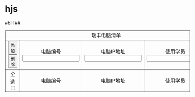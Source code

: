 # hjs
#bill
##<!DOCTYPE html>
<html>
<head>
<meta charset="UTF-8">
<title></title>
<script type="text/javascript"src="https://code.jquery.com/jquery-3.3.1.min.js">

</script>
</head>
<body>
<table border="1" style="width: 600px;height: 200px;text-align: center;"align="center"id="tab1">
<tr>
<td colspan="4">瑞丰电脑清单</td>
</tr>
<tr>
<td><button id="bapp">添加</button><button id="bmove">删除</button></td>
<td><laber>电脑编号</laber><br /><input type="text" name="num" id="computer"/></td>
<td><laber>电脑IP地址</laber><br /><input type="text" name="id" id="IP"/></td>
<td><laber>使用学员</laber><br /><input type="text" name="stu" id="student"/></td>
</tr>
<tr>
<td>全选<input type="checkbox" name="checkall" id="checkall"/></td>
<td>电脑编号</td>
<td>电脑IP地址</td>
<td>使用学员</td>
</tr>

<script type="text/javascript">
$("#bapp").click(function(){
var num = $("#computer").val();
var id = $("#IP").val();
var stu = $("#student").val();
$("#tab1").append("<tr><td>"+'选择<input type="checkbox" name="cle" id=""/>'+"</td><td>"+String(num)+"</td><td>"+String(id)+"</td><td>"+String(stu)+"</td></tr>");
});
//                $("#bmove").click(function(){
//                    $("#tab1").children().first().remove()
//                });
$("#checkall").click(function(){
if($("#checkall").prop("checked") === true){
$(":checkbox").prop("checked",true);
}else{
$(":checkbox").prop("checked",false);
}
});
$("#bmove").click(function(){
var l = document.getElementsByName("cle");
for(var i = 0;i<l.length;i++){
if(l[i].checked){
l[i].parentNode.parentNode.remove();
i -= 1;
}
}
});

</script>
</table>
</body>
</html>

